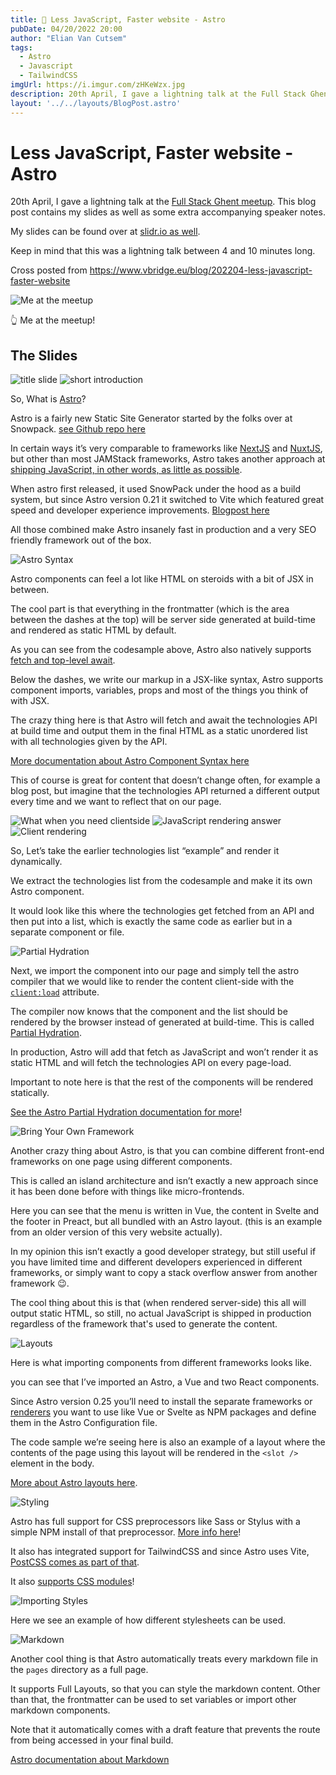 ```yaml
---
title: 🎤 Less JavaScript, Faster website - Astro
pubDate: 04/20/2022 20:00
author: "Elian Van Cutsem"
tags:
  - Astro
  - Javascript
  - TailwindCSS
imgUrl: https://i.imgur.com/zHKeWzx.jpg 
description: 20th April, I gave a lightning talk at the Full Stack Ghent meetup. This blog post contains my slides as well as some extra accompanying speaker notes.
layout: '../../layouts/BlogPost.astro'
---
```


# Less JavaScript, Faster website - Astro

20th April, I gave a lightning talk at the [Full Stack Ghent meetup](<https://www.meetup.com/fullstackghent/events/284612742/>). This blog post contains my slides as well as some extra accompanying speaker notes.

My slides can be found over at [slidr.io as well](<https://slidr.io/ElianVanCutsem/astro-less-javascript-faster-website>).

Keep in mind that this was a lightning talk between 4 and 10 minutes long.

Cross posted from <https://www.vbridge.eu/blog/202204-less-javascript-faster-website>

![Me at the meetup](<https://i.imgur.com/zHKeWzx.jpg>)

👆 Me at the meetup!

## The Slides

![title slide](<https://i.imgur.com/XV7kLnx.png>)
![short introduction](<https://i.imgur.com/6E3bXs6.png>)

So, What is [Astro](<https://astro.build>)?

Astro is a fairly new Static Site Generator started by the folks over at Snowpack. [see Github repo here](<https://github.com/withastro/astro>)

In certain ways it’s very comparable to frameworks like [NextJS](<https://nextjs.org/>) and [NuxtJS](<https://nuxtjs.org>), but other than most JAMStack frameworks, Astro takes another approach at [shipping JavaScript, in other words, as little as possible](<https://astro.build/#more-html-less-javascript>).

When astro first released, it used SnowPack under the hood as a build system, but since Astro version 0.21 it switched to Vite which featured great speed and developer experience improvements. [Blogpost here](https://astro.build/blog/astro-021-release/)

All those combined make Astro insanely fast in production and a very SEO friendly framework out of the box.

![Astro Syntax](<https://i.imgur.com/6DPxxNK.png>)

Astro components can feel a lot like HTML on steroids with a bit of JSX in between.

The cool part is that everything in the frontmatter (which is the area between the dashes at the top) will be server side generated at build-time and rendered as static HTML by default.

As you can see from the codesample above, Astro also natively supports [fetch and top-level await](https://docs.astro.build/en/guides/data-fetching/#fetch-in-astro).

Below the dashes, we write our markup in a JSX-like syntax, Astro supports component imports, variables, props and most of the things you think of with JSX.

The crazy thing here is that Astro will fetch and await the technologies API at build time and output them in the final HTML as a static unordered list with all technologies given by the API.

[More documentation about Astro Component Syntax here](https://docs.astro.build/en/core-concepts/astro-components/)

This of course is great for content that doesn’t change often, for example a blog post, but imagine that the technologies API returned a different output every time and we want to reflect that on our page.

![What when you need clientside](<https://i.imgur.com/CbLNlvM.png>)
![JavaScript rendering answer](<https://i.imgur.com/WXE4CZ5.png>)
![Client rendering](<https://i.imgur.com/r73UVKQ.png>)

So, Let’s take the earlier technologies list “example” and render it dynamically.

We extract the technologies list from the codesample and make it its own Astro component.

It would look like this where the technologies get fetched from an API and then put into a list, which is exactly the same code as earlier but in a separate component or file.

![Partial Hydration](<https://i.imgur.com/q3gd39o.png>)

Next, we import the component into our page and simply tell the astro compiler that we would like to render the content client-side with the [`client:load`](https://docs.astro.build/en/reference/directives-reference/#client-directives) attribute.

The compiler now knows that the component and the list should be rendered by the browser instead of generated at build-time. This is called [Partial Hydration](https://docs.astro.build/en/core-concepts/partial-hydration/).

In production, Astro will add that fetch as JavaScript and won’t render it as static HTML and will fetch the technologies API on every page-load.

Important to note here is that the rest of the components will be rendered statically.

[See the Astro Partial Hydration documentation for more](https://docs.astro.build/en/core-concepts/partial-hydration/)!

![Bring Your Own Framework](<https://i.imgur.com/YxHAF3o.png>)

Another crazy thing about Astro, is that you can combine different front-end frameworks on one page using different components.

This is called an island architecture and isn’t exactly a new approach since it has been done before with things like micro-frontends.

Here you can see that the menu is written in Vue, the content in Svelte and the footer in Preact, but all bundled with an Astro layout. (this is an example from an older version of this very website actually).

In my opinion this isn’t exactly a good developer strategy, but still useful if you have limited time and different developers experienced in different frameworks, or simply want to copy a stack overflow answer from another framework 😉.

The cool thing about this is that (when rendered server-side) this all will output static HTML, so still, no actual JavaScript is shipped in production regardless of the framework that's used to generate the content.

![Layouts](<https://i.imgur.com/pcVK9zR.png>)

Here is what importing components from different frameworks looks like.

you can see that I’ve imported an Astro, a Vue and two React components.

Since Astro version 0.25 you’ll need to install the separate frameworks or [renderers](https://docs.astro.build/en/core-concepts/framework-components/) you want to use like Vue or Svelte as NPM packages and define them in the Astro Configuration file.

The code sample we’re seeing here is also an example of a layout where the contents of the page using this layout will be rendered in the `<slot />` element in the body.

[More about Astro layouts here](https://docs.astro.build/en/core-concepts/layouts/).

![Styling](<https://i.imgur.com/TUvf811.png>)

Astro has full support for CSS preprocessors like Sass or Stylus with a simple NPM install of that preprocessor. [More info here](<https://docs.astro.build/en/guides/styling/#css-preprocessors>)!

It also has integrated support for TailwindCSS and since Astro uses Vite, [PostCSS comes as part of that](<https://docs.astro.build/en/guides/styling/#postcss>).

It also [supports CSS modules](<https://docs.astro.build/en/guides/styling/#frameworks-and-libraries>)!

![Importing Styles](<https://i.imgur.com/TsO1cuq.png>)

Here we see an example of how different stylesheets can be used.

![Markdown](<https://i.imgur.com/b8BsF68.png>)

Another cool thing is that Astro automatically treats every markdown file in the `pages` directory as a full page.

It supports Full Layouts, so that you can style the markdown content.
Other than that, the frontmatter can be used to set variables or import other markdown components.

Note that it automatically comes with a draft feature that prevents the route from being accessed in your final build.

[Astro documentation about Markdown](https://docs.astro.build/en/guides/markdown-content/)
